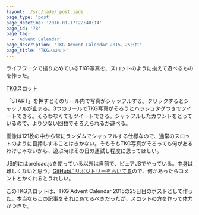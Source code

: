 ```yaml
---
layout: ./src/jade/_post.jade
page_type: 'post'
page_datetime: '2016-01-17T22:48:14'
page_id: '78'
page_tag:
  - 'Advent Calendar'
page_description: 'TKG Advent Calendar 2015、25日目'
page_title: 'TKGスロット'
---
```

ライフワークで撮りためているTKG写真を、スロットのように揃えて遊べるものを作った。

[TKGスロット](http://lab.dskd.jp/tkg-slot/)

「START」を押すとそのリール内で写真がシャッフルする。クリックするとシャッフルが止まる。3つのリールでTKG写真がそろうとハッシュタグつきでツイートできる。そろわなくてもツイートできる。シャッフルしたカウントをとっているので、より少ない回数でそろえられるか遊べる。

画像は121枚の中から常にランダムでシャッフルする仕様なので、通常のスロットのように目押しすることはきかない。そもそもTKG写真がそろっても何があるわけじゃないから、遊ぶ時はその日の運試し程度に思ってほしい。

JS的にはpreload.jsを使っている以外は自前で、ピュアJSでやっている。中身は難しくないと思う。[GitHubにリポジトリーをおいてる](https://github.com/oti/tkg-slot)ので、何かあったらコメントとかくれるとうれしい。

このTKGスロットは、TKG Advent Calendar 2015の25日目のポストとして作った。本当ならこの記事をそれにあてるべきだったが、スロットの方を作って体力がつきた。